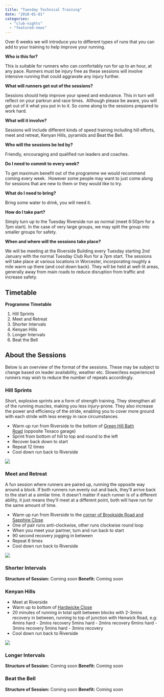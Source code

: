 ```yaml
---
title: "Tuesday Technical Training"
date: "2018-01-01"
categories: 
  - "club-nights"
  - "featured-news"
---
```


Over 6 weeks we will introduce you to different types of runs that you can add to your training to help improve your running.

**Who is this for?**

This is suitable for runners who can comfortably run for up to an hour, at any pace. Runners must be injury free as these sessions will involve intensive running that could aggravate any injury further.

**What will runners get out of the sessions?**

Sessions should help improve your speed and endurance. This in turn will reflect on your parkrun and race times.  Although please be aware, you will get out of it what you put in to it. So come along to the sessions prepared to work hard.

**What will it involve?**

Sessions will include different kinds of speed training including hill efforts, meet and retreat, Kenyan Hills, pyramids and Beat the Bell.

**Who will the sessions be led by?**

Friendly, encouraging and qualified run leaders and coaches.

**Do I need to commit to every week?**

To get maximum benefit out of the programme we would recommend coming every week.  However some people may want to just come along for sessions that are new to them or they would like to try.

**What do I need to bring?**

Bring some water to drink, you will need it.

**How do I take part?**

Simply turn up to the Tuesday Riverside run as normal (meet 6:50pm for a 7pm start). In the case of very large groups, we may split the group into smaller groups for safety.

**When and where will the sessions take place?**

We will be meeting at the Riverside Building every Tuesday starting 2nd January with the normal Tuesday Club Run for a 7pm start. The sessions will take place at various locations in Worcester, incorporating roughly a mile warm up there (and cool down back). They will be held at well-lit areas, generally away from main roads to reduce disruption from traffic and increase safety.

## Timetable

**Programme Timetable**

1. Hill Sprints
2. Meet and Retreat
3. Shorter Intervals
4. Kenyan Hills
5. Longer Intervals
6. Beat the Bell

## About the Sessions

Below is an overview of the format of the sessions. These may be subject to change based on leader availability, weather etc. Slower/less experienced runners may wish to reduce the number of repeats accordingly.

### Hill Sprints

Short, explosive sprints are a form of strength training. They strengthen all of the running muscles, making you less injury-prone. They also increase the power and efficiency of the stride, enabling you to cover more ground with each stride with less energy in race circumstances.

- Warm up run from Riverside to the bottom of [Green Hill Bath Road](https://www.google.co.uk/maps/@52.1863646,-2.2173051,19.02z) (opposite Texaco garage)
- Sprint from bottom of hill to top and round to the left
- Recover back down to start
- Repeat 12 times
- Cool down run back to Riverside

![](https://bpj.org.uk/wp-content/uploads/2018/01/efforts-hill-sprints.png)

### Meet and Retreat

A fun session where runners are paired up, running the opposite way around a block. If both runners run evenly out and back, they'll arrive back to the start at a similar time. It doesn't matter if each runner is of a different ability, it just means they'll meet at a different point, both will have run for the same amount of time.

- Warm up run from Riverside to the [corner of Brookside Road and Sapphire Close](https://www.google.co.uk/maps/place/54+Brookside+Rd,+Worcester+WR2+5PS/@52.1943262,-2.2507724,19z/data=!3m1!4b1!4m13!1m7!3m6!1s0x4870f0c8783d9c4d:0x7e7930468d21954c!2sSapphire+Cres,+Worcester!3b1!8m2!3d52.1930179!4d-2.2489154!3m4!1s0x4870f0c88fe97f5b:0x502d92334373f9d3!8m2!3d52.1943254!4d-2.2502252)
- One of pair runs anti-clockwise, other runs clockwise round loop
- When you meet your partner, turn and run back to start
- 90 second recovery jogging in between
- Repeat 6 times
- Cool down run back to Riverside

![](https://bpj.org.uk/wp-content/uploads/2018/01/efforts-meet-and-retreat.png)

### Shorter Intervals

**Structure of Session:** Coming soon **Benefit:** Coming soon

### Kenyan Hills

- Meet at Riverside
- Warm up to bottom of [Hardwicke Close](https://www.google.co.uk/maps/place/52%C2%B011'36.7%22N+2%C2%B014'03.5%22W/)
- 20 minutes of running in total split between blocks with 2-3mins recovery in between, running to top of junction with Henwick Road, e.g: 4mins hard - 2mins recovery 5mins hard - 2mins recovery 6mins hard - 3mins recovery 5mins hard - 3mins recovery
- Cool down run back to Riverside

![](https://bpj.org.uk/wp-content/uploads/2018/01/efforts-kenyan-hills.png)

### Longer Intervals

**Structure of Session:** Coming soon **Benefit:** Coming soon

### Beat the Bell

**Structure of Session:** Coming soon **Benefit:** Coming soon
